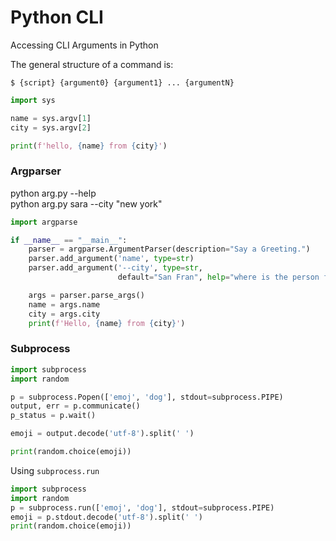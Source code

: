 # Python CLI

Accessing CLI Arguments in Python

The general structure of a command is:

`$ {script} {argument0} {argument1} ... {argumentN}`

```python
import sys

name = sys.argv[1]
city = sys.argv[2]

print(f'hello, {name} from {city}')
```

### Argparser

python arg.py --help  
python arg.py sara --city "new york"  
```python
import argparse

if __name__ == "__main__":
    parser = argparse.ArgumentParser(description="Say a Greeting.")
    parser.add_argument('name', type=str)
    parser.add_argument('--city', type=str,
                        default="San Fran", help="where is the person from?")

    args = parser.parse_args()
    name = args.name
    city = args.city
    print(f'Hello, {name} from {city}')
```

### Subprocess

```python
import subprocess
import random

p = subprocess.Popen(['emoj', 'dog'], stdout=subprocess.PIPE)
output, err = p.communicate()
p_status = p.wait()

emoji = output.decode('utf-8').split(' ')

print(random.choice(emoji))
```

Using `subprocess.run`

```python
import subprocess
import random
p = subprocess.run(['emoj', 'dog'], stdout=subprocess.PIPE)
emoji = p.stdout.decode('utf-8').split(' ')
print(random.choice(emoji))
```